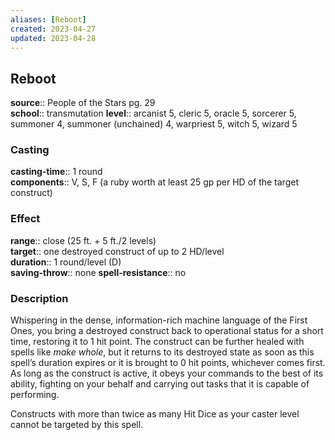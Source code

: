 ```yaml
---
aliases: [Reboot]
created: 2023-04-27
updated: 2023-04-28
---
```


## Reboot

**source**:: People of the Stars pg. 29  
**school**:: transmutation
**level**:: arcanist 5, cleric 5, oracle 5, sorcerer 5, summoner 4, summoner (unchained) 4, warpriest 5, witch 5, wizard 5

### Casting

**casting-time**:: 1 round  
**components**:: V, S, F (a ruby worth at least 25 gp per HD of the target construct)

### Effect

**range**:: close (25 ft. + 5 ft./2 levels)  
**target**:: one destroyed construct of up to 2 HD/level  
**duration**:: 1 round/level (D)  
**saving-throw**:: none
**spell-resistance**:: no

### Description

Whispering in the dense, information-rich machine language of the First Ones, you bring a destroyed construct back to operational status for a short time, restoring it to 1 hit point. The construct can be further healed with spells like *make whole*, but it returns to its destroyed state as soon as this spell’s duration expires or it is brought to 0 hit points, whichever comes first. As long as the construct is active, it obeys your commands to the best of its ability, fighting on your behalf and carrying out tasks that it is capable of performing.  
  
Constructs with more than twice as many Hit Dice as your caster level cannot be targeted by this spell.
